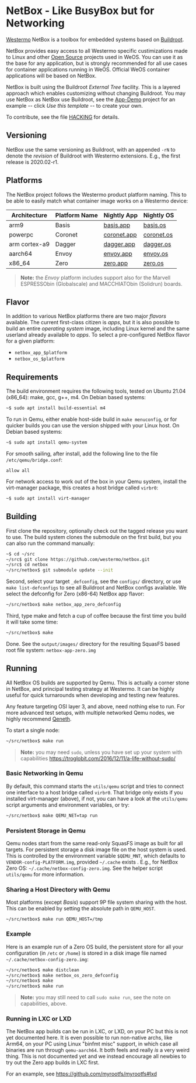 NetBox - Like BusyBox but for Networking
========================================

[Westermo][] NetBox is a toolbox for embedded systems based on [Buildroot][].

NetBox provides easy access to all Westermo specific custimizations made to
Linux and other [Open Source][] projects used in WeOS.  You can use it as
the base for any application, but is strongly recommended for all use cases
for container applications running in WeOS.  Official WeOS container
applications will be based on NetBox.

NetBox is built using the Buildroot *External Tree* facility.  This is a
layered approach which enables customizing without changing Buildroot.
You may use NetBox as NetBox use Buildroot, see the [App-Demo][] project
for an example -- click *Use this template* -- to create your own.

To contribute, see the file [HACKING][] for details.


Versioning
----------

NetBox use the same versioning as Buildroot, with an appended `-rN` to
denote the *revision* of Buildroot with Westermo extensions.  E.g., the
first release is 2020.02-r1.


Platforms
---------

The NetBox project follows the Westermo product platform naming.  This to
be able to easily match what container image works on a Westermo device:

| **Architecture** | **Platform Name** | **Nightly App** | **Nightly OS** |
|------------------|-------------------|-----------------|----------------|
| arm9             | Basis             | [basis.app][]   | [basis.os][]   |
| powerpc          | Coronet           | [coronet.app][] | [coronet.os][] |
| arm cortex-a9    | Dagger            | [dagger.app][]  | [dagger.os][]   |
| aarch64          | Envoy             | [envoy.app][]   | [envoy.os][]   |
| x86_64           | Zero              | [zero.app][]    | [zero.os][]    |

> **Note:** the *Envoy* platform includes support also for the Marvell
> ESPRESSObin (Globalscale) and MACCHIATObin (Solidrun) boards.


Flavor
------

In addition to various NetBox platforms there are two major *flavors*
available.  The current first-class citizen is *apps*, but it is also
possible to build an entire *operating system* image, including Linux
kernel and the same userland already available to *apps*.  To select
a pre-configured NetBox flavor for a given platform:

- `netbox_app_$platform`
- `netbox_os_$platform`


Requirements
------------

The build environment requires the following tools, tested on Ubuntu
21.04 (x86_64): make, gcc, g++, m4.  On Debian based systems:

```sh
~$ sudo apt install build-essential m4
```

To run in Qemu, either enable host-side build in `make menuconfig`, or
for quicker builds you can use the version shipped with your Linux host.
On Debian based systems:

```sh
~$ sudo apt install qemu-system
```

For smooth sailing, after install, add the following line to the file
`/etc/qemu/bridge.conf`:

```ApacheConf
allow all
```

For network access to work out of the box in your Qemu system, install
the virt-manager package, this creates a host bridge called `virbr0`:

```sh
~$ sudo apt install virt-manager
```


Building
--------

First clone the repository, optionally check out the tagged release you
want to use.  The build system clones the submodule on the first build,
but you can also run the command manually:

```sh
~$ cd ~/src
~/src$ git clone https://github.com/westermo/netbox.git
~/src$ cd netbox
~/src/netbox$ git submodule update --init
```

Second, select your target `_defconfig`, see the `configs/` directory,
or use `make list-defconfigs` to see all Buildroot and NetBox configs
available.  We select the defconfig for Zero (x86-64) NetBox app flavor:

```sh
~/src/netbox$ make netbox_app_zero_defconfig
```

Third, type make and fetch a cup of coffee because the first time you
build it will take some time:

```sh
~/src/netbox$ make
```

Done.  See the `output/images/` directory for the resulting SquasFS
based root file system: `netbox-app-zero.img`


Running
-------

All NetBox OS builds are supported by Qemu.  This is actually a corner
stone in NetBox, and principal testing strategy at Westermo.  It can be
highly useful for quick turnarounds when developing and testing new
features.

Any feature targeting OSI layer 3, and above, need nothing else to run.
For more advanced test setups, with multiple networked Qemu nodes, we
highly recommend [Qeneth](https://github.com/wkz/qeneth).

To start a single node:

```sh
~/src/netbox$ make run
```

> **Note:** you may need `sudo`, unless you have set up your system with
> capabilities https://troglobit.com/2016/12/11/a-life-without-sudo/


### Basic Networking in Qemu

By default, this command starts the `utils/qemu` script and tries to
connect one interface to a host bridge called `virbr0`.  That bridge
only exists if you installed virt-manager (above), if not, you can have
a look at the `utils/qemu` script arguments and environment variables,
or try:

```sh
~/src/netbox$ make QEMU_NET=tap run
```

### Persistent Storage in Qemu

Qemu nodes start from the same read-only SquasFS image as built for all
targets.  For persistent storage a disk image file on the host system is
used.  This is controlled by the environment variable `$QEMU_MNT`, which
defaults to `VENDOR-config-PLATFORM.img`, provided `~/.cache` exists .
E.g., for NetBox Zero OS: `~/.cache/netbox-config-zero.img`.  See the
helper script `utils/qemu` for more information.


### Sharing a Host Directory with Qemu

Most platforms (except *Basis*) support 9P file system sharing with the
host.  This can be enabled by setting the absolute path in `QEMU_HOST`.

```
~/src/netbox$ make run QEMU_HOST=/tmp
```


### Example

Here is an example run of a Zero OS build, the persistent store for all
your configuration (in `/etc` or `/home`) is stored in a disk image file
named `~/.cache/netbox-config-zero.img`:

```sh
~/src/netbox$ make distclean
~/src/netbox$ make netbox_os_zero_defconfig
~/src/netbox$ make
~/src/netbox$ make run
```

> **Note:** you may still need to call `sudo make run`, see the note on
> capabilities, above.


### Running in LXC or LXD

The NetBox app builds can be run in LXC, or LXD, on your PC but this is
not yet documented here.  It is even possible to run non-native archs,
like Arm64, on your PC using Linux "binfmt misc" support, in which case
all binaries are run through `qemu-aarch64`.  It both feels and really
*is* a very weird thing.  This is not documented yet and we instead
encourage all newbies to try out the Zero app builds in LXC first.

For an example, see https://github.com/myrootfs/myrootfs#lxd



[Westermo]:      https://www.westermo.com/
[Buildroot]:     https://buildroot.org/ 
[HACKING]:       HACKING.md
[App-Demo]:      https://github.com/westermo/app-demo
[Open Source]:   https://en.wikipedia.org/wiki/Free_and_open-source_software
[basis.app]:     https://nightly.link/westermo/netbox/workflows/nightly-apps/master/netbox-app-basis.zip
[coronet.app]:   https://nightly.link/westermo/netbox/workflows/nightly-apps/master/netbox-app-coronet.zip
[dagger.app]:    https://nightly.link/westermo/netbox/workflows/nightly-apps/master/netbox-app-dagger.zip
[envoy.app]:     https://nightly.link/westermo/netbox/workflows/nightly-apps/master/netbox-app-envoy.zip
[zero.app]:      https://nightly.link/westermo/netbox/workflows/nightly-apps/master/netbox-app-zero.zip
[basis.os]:      https://nightly.link/westermo/netbox/workflows/nightly-os/master/netbox-os-basis.zip
[coronet.os]:    https://nightly.link/westermo/netbox/workflows/nightly-os/master/netbox-os-coronet.zip
[dagger.os]:     https://nightly.link/westermo/netbox/workflows/nightly-os/master/netbox-os-dagger.zip
[envoy.os]:      https://nightly.link/westermo/netbox/workflows/nightly-os/master/netbox-os-envoy.zip
[zero.os]:       https://nightly.link/westermo/netbox/workflows/nightly-os/master/netbox-os-zero.zip
